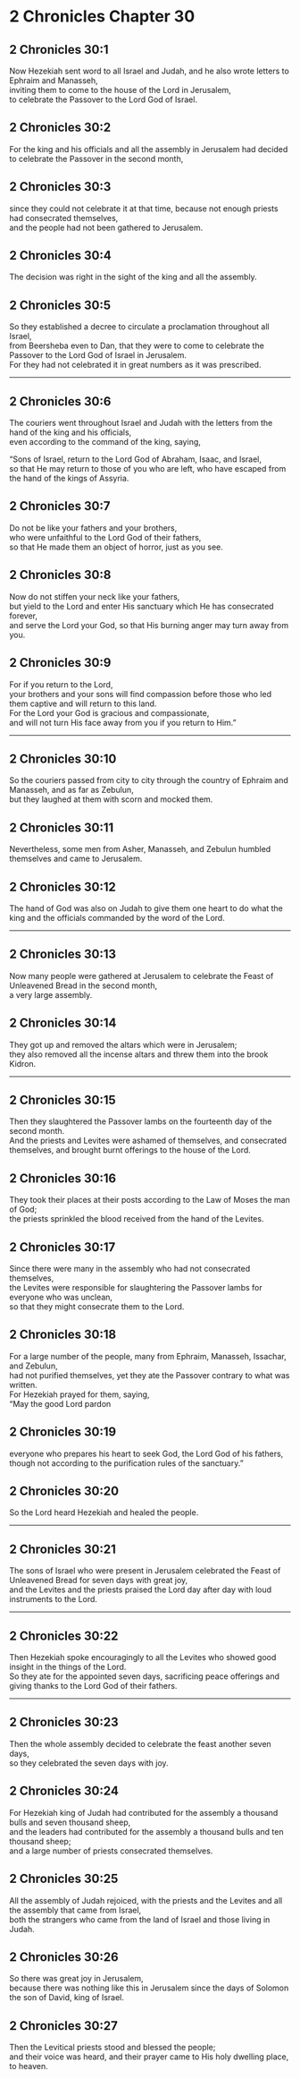 # 2 Chronicles Chapter 30

## 2 Chronicles 30:1

Now Hezekiah sent word to all Israel and Judah, and he also wrote letters to Ephraim and Manasseh,  
inviting them to come to the house of the Lord in Jerusalem,  
to celebrate the Passover to the Lord God of Israel.

## 2 Chronicles 30:2

For the king and his officials and all the assembly in Jerusalem had decided to celebrate the Passover in the second month,

## 2 Chronicles 30:3

since they could not celebrate it at that time, because not enough priests had consecrated themselves,  
and the people had not been gathered to Jerusalem.

## 2 Chronicles 30:4

The decision was right in the sight of the king and all the assembly.

## 2 Chronicles 30:5

So they established a decree to circulate a proclamation throughout all Israel,  
from Beersheba even to Dan, that they were to come to celebrate the Passover to the Lord God of Israel in Jerusalem.  
For they had not celebrated it in great numbers as it was prescribed.

---

## 2 Chronicles 30:6

The couriers went throughout Israel and Judah with the letters from the hand of the king and his officials,  
even according to the command of the king, saying,

“Sons of Israel, return to the Lord God of Abraham, Isaac, and Israel,  
so that He may return to those of you who are left, who have escaped from the hand of the kings of Assyria.

## 2 Chronicles 30:7

Do not be like your fathers and your brothers,  
who were unfaithful to the Lord God of their fathers,  
so that He made them an object of horror, just as you see.

## 2 Chronicles 30:8

Now do not stiffen your neck like your fathers,  
but yield to the Lord and enter His sanctuary which He has consecrated forever,  
and serve the Lord your God, so that His burning anger may turn away from you.

## 2 Chronicles 30:9

For if you return to the Lord,  
your brothers and your sons will find compassion before those who led them captive and will return to this land.  
For the Lord your God is gracious and compassionate,  
and will not turn His face away from you if you return to Him.”

---

## 2 Chronicles 30:10

So the couriers passed from city to city through the country of Ephraim and Manasseh, and as far as Zebulun,  
but they laughed at them with scorn and mocked them.

## 2 Chronicles 30:11

Nevertheless, some men from Asher, Manasseh, and Zebulun humbled themselves and came to Jerusalem.

## 2 Chronicles 30:12

The hand of God was also on Judah to give them one heart to do what the king and the officials commanded by the word of the Lord.

---

## 2 Chronicles 30:13

Now many people were gathered at Jerusalem to celebrate the Feast of Unleavened Bread in the second month,  
a very large assembly.

## 2 Chronicles 30:14

They got up and removed the altars which were in Jerusalem;  
they also removed all the incense altars and threw them into the brook Kidron.

---

## 2 Chronicles 30:15

Then they slaughtered the Passover lambs on the fourteenth day of the second month.  
And the priests and Levites were ashamed of themselves, and consecrated themselves, and brought burnt offerings to the house of the Lord.

## 2 Chronicles 30:16

They took their places at their posts according to the Law of Moses the man of God;  
the priests sprinkled the blood received from the hand of the Levites.

## 2 Chronicles 30:17

Since there were many in the assembly who had not consecrated themselves,  
the Levites were responsible for slaughtering the Passover lambs for everyone who was unclean,  
so that they might consecrate them to the Lord.

## 2 Chronicles 30:18

For a large number of the people, many from Ephraim, Manasseh, Issachar, and Zebulun,  
had not purified themselves, yet they ate the Passover contrary to what was written.  
For Hezekiah prayed for them, saying,  
“May the good Lord pardon

## 2 Chronicles 30:19

everyone who prepares his heart to seek God, the Lord God of his fathers,  
though not according to the purification rules of the sanctuary.”

## 2 Chronicles 30:20

So the Lord heard Hezekiah and healed the people.

---

## 2 Chronicles 30:21

The sons of Israel who were present in Jerusalem celebrated the Feast of Unleavened Bread for seven days with great joy,  
and the Levites and the priests praised the Lord day after day with loud instruments to the Lord.

---

## 2 Chronicles 30:22

Then Hezekiah spoke encouragingly to all the Levites who showed good insight in the things of the Lord.  
So they ate for the appointed seven days, sacrificing peace offerings and giving thanks to the Lord God of their fathers.

---

## 2 Chronicles 30:23

Then the whole assembly decided to celebrate the feast another seven days,  
so they celebrated the seven days with joy.

## 2 Chronicles 30:24

For Hezekiah king of Judah had contributed for the assembly a thousand bulls and seven thousand sheep,  
and the leaders had contributed for the assembly a thousand bulls and ten thousand sheep;  
and a large number of priests consecrated themselves.

## 2 Chronicles 30:25

All the assembly of Judah rejoiced, with the priests and the Levites and all the assembly that came from Israel,  
both the strangers who came from the land of Israel and those living in Judah.

## 2 Chronicles 30:26

So there was great joy in Jerusalem,  
because there was nothing like this in Jerusalem since the days of Solomon the son of David, king of Israel.

## 2 Chronicles 30:27

Then the Levitical priests stood and blessed the people;  
and their voice was heard, and their prayer came to His holy dwelling place, to heaven.
